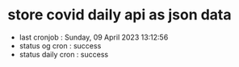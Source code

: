 # store covid daily api as json data

- last cronjob : Sunday, 09 April 2023 13:12:56
- status og cron : success
- status daily cron : success
      
      